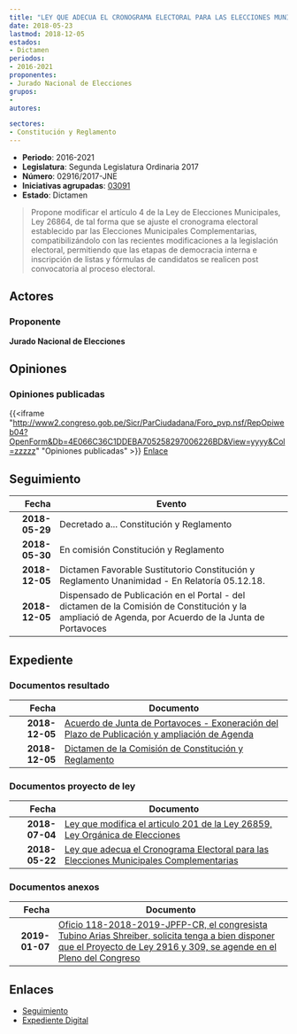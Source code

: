 ```yaml
---
title: "LEY QUE ADECUA EL CRONOGRAMA ELECTORAL PARA LAS ELECCIONES MUNICIPALES COMPLEMENTARIAS"
date: 2018-05-23
lastmod: 2018-12-05
estados:
- Dictamen
periodos:
- 2016-2021
proponentes:
- Jurado Nacional de Elecciones
grupos:
- 
autores:

sectores:
- Constitución y Reglamento
---
```

- **Periodo**: 2016-2021
- **Legislatura**: Segunda Legislatura Ordinaria 2017
- **Número**: 02916/2017-JNE
- **Iniciativas agrupadas**: [03091](../../03000/03091)
- **Estado**: Dictamen

> Propone modificar el artículo 4 de la Ley de Elecciones Municipales, Ley 26864, de tal forma que se ajuste el cronograma electoral establecido par las Elecciones Municipales Complementarias, compatibilizándolo con las recientes modificaciones a la legislación electoral, permitiendo que las etapas de democracia interna e inscripción de listas y fórmulas de candidatos se realicen post convocatoria al proceso electoral.


## Actores

### Proponente

**Jurado Nacional de Elecciones**

## Opiniones

### Opiniones publicadas

{{<iframe "http://www2.congreso.gob.pe/Sicr/ParCiudadana/Foro_pvp.nsf/RepOpiweb04?OpenForm&Db=4E066C36C1DDEBA705258297006226BD&View=yyyy&Col=zzzzz" "Opiniones publicadas" >}}
[Enlace](http://www2.congreso.gob.pe/Sicr/ParCiudadana/Foro_pvp.nsf/RepOpiweb04?OpenForm&Db=4E066C36C1DDEBA705258297006226BD&View=yyyy&Col=zzzzz)


## Seguimiento

| Fecha | Evento |
|------:|--------|
| **2018-05-29** | Decretado a... Constitución y Reglamento |
| **2018-05-30** | En comisión Constitución y Reglamento |
| **2018-12-05** | Dictamen Favorable Sustitutorio Constitución y Reglamento Unanimidad - En Relatoría 05.12.18. |
| **2018-12-05** | Dispensado de Publicación en el Portal - del dictamen de la Comisión de Constitución y la ampliació de Agenda, por Acuerdo de la Junta de Portavoces |

## Expediente

### Documentos resultado

| Fecha | Documento |
|------:|-----------|
| **2018-12-05** | [Acuerdo de Junta de Portavoces - Exoneración del Plazo de Publicación y ampliación de Agenda](http://www.leyes.congreso.gob.pe/Documentos/2016_2021/Acuerdos/Junta_Portavoces/AJP0291620181205.pdf) |
| **2018-12-05** | [Dictamen de la Comisión de Constitución y Reglamento](http://www.leyes.congreso.gob.pe/Documentos/2016_2021/Dictamenes/Proyectos_de_Ley/02637DC05MAY20180509.pdf) |

### Documentos proyecto de ley

| Fecha | Documento |
|------:|-----------|
| **2018-07-04** | [Ley que modifica el articulo 201 de la Ley 26859, Ley Orgánica de Elecciones](http://www.leyes.congreso.gob.pe/Documentos/2016_2021/Proyectos_de_Ley_y_de_Resoluciones_Legislativas/PL0309120180704..PDF) |
| **2018-05-22** | [Ley que adecua el Cronograma Electoral para las Elecciones Municipales Complementarias](http://www.leyes.congreso.gob.pe/Documentos/2016_2021/Proyectos_de_Ley_y_de_Resoluciones_Legislativas/PL0291620180522..pdf) |

### Documentos anexos

| Fecha | Documento |
|------:|-----------|
| **2019-01-07** | [Oficio 118-2018-2019-JPFP-CR, el congresista Tubino Arias Shreiber, solicita tenga a bien disponer que el Proyecto de Ley 2916 y 309, se agende en el Pleno del Congreso](http://www.leyes.congreso.gob.pe/Documentos/2016_2021/Oficios/Congresistas/OFICIO-118-2018-2019-GPFP-CR.pdf) |

## Enlaces

- [Seguimiento](http://www2.congreso.gob.pe/Sicr/TraDocEstProc/CLProLey2016.nsf/f7fff46988ca05b1052578e100829cc7/9b265e12b7f51273052582970051329c?OpenDocument)
- [Expediente Digital](http://www2.congreso.gob.pe/Sicr/TraDocEstProc/CLProLey2016.nsf/f7fff46988ca05b1052578e100829cc7/9b265e12b7f51273052582970051329c?OpenDocument&Click=05257FB7005EB655.eb71d0cf91d8294e05256cdf006b5706/$Body/0.1C6C)

